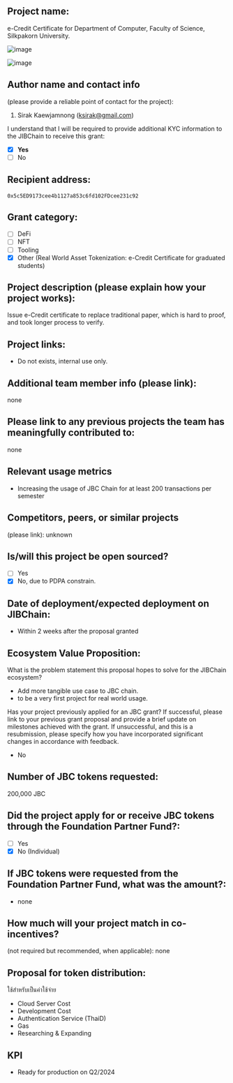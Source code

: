 ## Project name: 

e-Credit Certificate for Department of Computer, Faculty of Science, Silkpakorn University.

![image](https://github.com/JBC-e-Credit-Certificate/Grant-Proposal/assets/7013039/0fb72e09-01a0-4534-958e-6ab0dddd12d4)

![image](https://github.com/JBC-e-Credit-Certificate/Grant-Proposal/assets/7013039/c7c33448-d762-4be6-bc76-53b3fdf3c0a8)

## Author name and contact info 
(please provide a reliable point of contact for the project):
1. Sirak Kaewjamnong (ksirak@gmail.com)

I understand that I will be required to provide additional KYC information to the JIBChain  to receive this grant: 
- [x] **Yes**
- [ ] No

## Recipient address:
`0x5c5ED9173cee4b1127a853c6fd102FDcee231c92`

## Grant category: 
- [ ] DeFi
- [ ] NFT
- [ ] Tooling
- [x] Other (Real World Asset Tokenization: e-Credit Certificate for graduated students)

## Project description (please explain how your project works):
Issue e-Credit certificate to replace traditional paper, which is hard to proof, and took longer process to verify.

## Project links:

* Do not exists, internal use only.

## Additional team member info (please link):
none

## Please link to any previous projects the team has meaningfully contributed to:
none

## Relevant usage metrics 
- Increasing the usage of JBC Chain for at least 200 transactions per semester

## Competitors, peers, or similar projects 
(please link): unknown

## Is/will this project be open sourced? 
- [ ] Yes
- [x] No, due to PDPA constrain.

## Date of deployment/expected deployment on JIBChain:
- Within 2 weeks after the proposal granted

## Ecosystem Value Proposition:

What is the problem statement this proposal hopes to solve for the JIBChain ecosystem?
- Add more tangible use case to JBC chain.
- to be a very first project for real world usage.

Has your project previously applied for an JBC grant? If successful, please link to your previous grant proposal and provide a brief update on milestones achieved with the grant. If unsuccessful, and this is a resubmission, please specify how you have incorporated significant changes in accordance with feedback.
- No 

## Number of JBC tokens requested:

200,000 JBC

## Did the project apply for or receive JBC tokens through the Foundation Partner Fund?:
- [ ] Yes
- [x] No (Individual)

## If JBC tokens were requested from the Foundation Partner Fund, what was the amount?:
- none

## How much will your project match in co-incentives? 
(not required but recommended, when applicable): none

## Proposal for token distribution:

ใช้สำหรับเป็นค่าใช้จ่าย
 - Cloud Server Cost
 - Development Cost
 - Authentication Service (ThaiD)
 - Gas
 - Researching & Expanding

## KPI
- Ready for production on Q2/2024 

